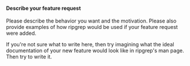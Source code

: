 #### Describe your feature request

Please describe the behavior you want and the motivation. Please also provide
examples of how ripgrep would be used if your feature request were added.

If you're not sure what to write here, then try imagining what the ideal
documentation of your new feature would look like in ripgrep's man page. Then
try to write it.

